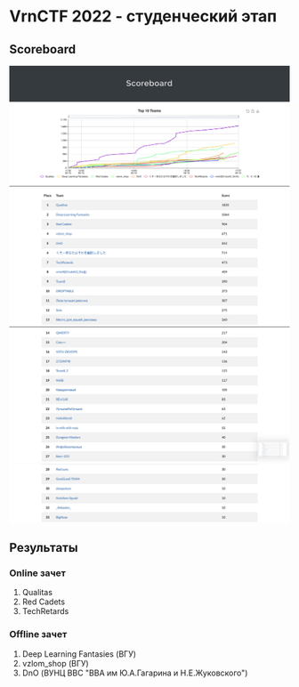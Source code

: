 # VrnCTF 2022 - студенческий этап

## Scoreboard

![](img/1.png)
![](img/2.png)
![](img/3.png)
![](img/4.png)

## Результаты

### Online зачет
1) Qualitas
2) Red Cadets 
3) TechRetards

### Offline зачет
1) Deep Learning Fantasies (ВГУ)
2) vzlom_shop (ВГУ)
3) DnO (ВУНЦ ВВС "ВВА им Ю.А.Гагарина и Н.Е.Жуковского")
